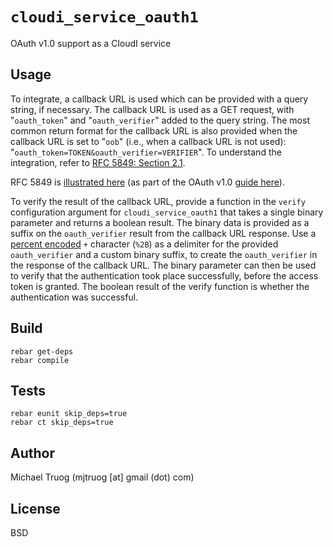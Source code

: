 `cloudi_service_oauth1`
=======================

OAuth v1.0 support as a CloudI service

Usage
-----

To integrate, a callback URL is used which can be provided with a
query string, if necessary.  The callback URL is used as a GET request, with
"`oauth_token`" and "`oauth_verifier`" added to the query string.  The most
common return format for the callback URL is also provided when the
callback URL is set to "`oob`" (i.e., when a callback URL is not used):
"`oauth_token=TOKEN&oauth_verifier=VERIFIER`".  To understand the integration,
refer to
[RFC 5849: Section 2.1](http://tools.ietf.org/html/rfc5849#section-2.1).

RFC 5849 is [illustrated here](http://hueniverse.com/oauth/guide/workflow/)
(as part of the OAuth v1.0 [guide here](http://hueniverse.com/oauth/)).

To verify the result of the callback URL, provide a function in the `verify`
configuration argument for `cloudi_service_oauth1` that takes a single
binary parameter and returns a boolean result.
The binary data is provided as a suffix on the `oauth_verifier` result
from the callback URL response.  Use a [percent encoded](http://en.wikipedia.org/wiki/Percent_encoding#Percent-encoding_reserved_characters)
`+` character (`%2B`) as a delimiter for the provided `oauth_verifier`
and a custom binary suffix, to create the `oauth_verifier` in the response
of the callback URL.  The binary parameter can then be used to verify that
the authentication took place successfully, before the access token is granted.
The boolean result of the verify function is whether the authentication was
successful.

Build
-----

    rebar get-deps
    rebar compile

Tests
-----

    rebar eunit skip_deps=true
    rebar ct skip_deps=true

Author
------

Michael Truog (mjtruog [at] gmail (dot) com)

License
-------

BSD
